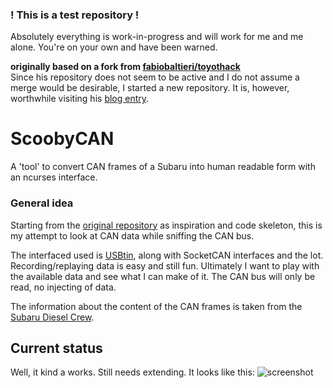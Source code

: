 ### ! This is a test repository !
Absolutely everything is work-in-progress and will work for me and me alone.
You're on your own and have been warned.

**originally based on a fork from [fabiobaltieri/toyothack](https://github.com/fabiobaltieri/toyothack)**  
Since his repository does not seem to be active and I do not assume a merge would be desirable, I started a new repository. It is, however, worthwhile visiting his [blog entry](https://fabiobaltieri.com/2013/07/23/hacking-into-a-vehicle-can-bus-toyothack-and-socketcan/).

# ScoobyCAN
A 'tool' to convert CAN frames of a Subaru into human readable form with an ncurses interface.

### General idea
Starting from the [original repository](https://github.com/fabiobaltieri/toyothack) as inspiration and code skeleton, this is my attempt to look at CAN data while sniffing the CAN bus.

The interfaced used is [USBtin](http://www.fischl.de/usbtin/), along with SocketCAN interfaces and the lot. Recording/replaying data is easy and still fun. Ultimately I want to play with the available data and see what I can make of it. The CAN bus will only be read, no injecting of data.

The information about the content of the CAN frames is taken from the [Subaru Diesel Crew](https://subdiesel.wordpress.com/).

## Current status
Well, it kind a works. Still needs extending. It looks like this:
![screenshot](https://github.com/di-br/ScoobyCAN/blob/master/examples/screenshot.png "screenshot")

